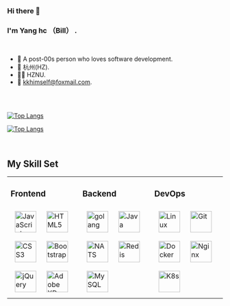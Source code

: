 ### Hi there 👋


### I'm Yang hc （Bill） .

<br/>

- 🍒  A post-00s person who loves software development.
- 📍  杭州(HZ).
- 👨‍🎓  HZNU.
- 📧  [kkhimself@foxmail.com](mailto:kkhimself@foxmail.com).
<br/>
<br/>



[![Top Langs](https://github-readme-stats.vercel.app/api/top-langs/?username=ymkhimself&layout=compact)](https://github.com/ymkhimself/github-readme-stats)

[![Top Langs](https://github-readme-stats.vercel.app/api?username=ymkhimself&show_icons=true)](https://github.com/ymkhimself/github-readme-stats)


<br/>  


## My Skill Set  
<table><tr><td valign="top" width="33%">



### Frontend  
<div align="left"> 
<a href="https://www.javascript.com/" target="_blank"><img style="margin: 10px" src="https://profilinator.rishav.dev/skills-assets/javascript-original.svg" alt="JavaScript" height="50" /></a>
<a href="https://en.wikipedia.org/wiki/HTML5" target="_blank"><img style="margin: 10px" src="https://profilinator.rishav.dev/skills-assets/html5-original-wordmark.svg" alt="HTML5" height="50" /></a>
<a href="https://www.w3schools.com/css/" target="_blank"><img style="margin: 10px" src="https://profilinator.rishav.dev/skills-assets/css3-original-wordmark.svg" alt="CSS3" height="50" /></a>  
<a href="https://getbootstrap.com/docs/3.4/javascript/" target="_blank"><img style="margin: 10px" src="https://profilinator.rishav.dev/skills-assets/bootstrap-plain.svg" alt="Bootstrap" height="50" /></a>  
<a href="https://jquery.com/" target="_blank"><img style="margin: 10px" src="https://profilinator.rishav.dev/skills-assets/jquery.png" alt="jQuery" height="50" /></a> 
<a href="https://www.adobe.com/in/products/xd.html" target="_blank"><img style="margin: 10px" src="https://profilinator.rishav.dev/skills-assets/adobexd.png" alt="Adobe XD" height="50" /></a>  
</div>

</td><td valign="top" width="33%">



### Backend  
<div align="left">  
<a href="https://golang.google.cn/" target="_blank"><img style="margin: 10px" src="https://i0.wp.com/meritocracy.is/blog/wp-content/uploads/2021/04/golang.jpg?fit=1280%2C710&ssl=1" alt="golang" height="50" /></a>
<a href="https://www.java.com/" target="_blank"><img style="margin: 10px" src="https://profilinator.rishav.dev/skills-assets/java-original-wordmark.svg" alt="Java" height="50" /></a>
<a href="https://nats.io/" target="_blank"><img style="margin: 10px" src="https://avatars.githubusercontent.com/u/10203055?s=200&v=4" alt="NATS" height="50" /></a> 
<a href="https://redis.io/" target="_blank"><img style="margin: 10px" src="https://profilinator.rishav.dev/skills-assets/redis-original-wordmark.svg" alt="Redis" height="50" /></a>  
<a href="https://www.mysql.com/" target="_blank"><img style="margin: 10px" src="https://profilinator.rishav.dev/skills-assets/mysql-original-wordmark.svg" alt="MySQL" height="50" /></a>    
 
</div>

</td><td valign="top" width="33%">



### DevOps  
<div align="left">  
<a href="https://www.linux.org/" target="_blank"><img style="margin: 10px" src="https://profilinator.rishav.dev/skills-assets/linux-original.svg" alt="Linux" height="50" /></a>  
<a href="https://github.com/" target="_blank"><img style="margin: 10px" src="https://profilinator.rishav.dev/skills-assets/git-scm-icon.svg" alt="Git" height="50" /></a>  
<a href="https://www.docker.com/" target="_blank"><img style="margin: 10px" src="https://profilinator.rishav.dev/skills-assets/docker-original-wordmark.svg" alt="Docker" height="50" /></a>
<a href="https://kubernetes.io/" target="_blank"><img style="margin: 10px" src="https://profilinator.rishav.dev/skills-assets/nginx-original.svg" alt="Nginx" height="50" /></a>
<a href="https://www.nginx.com/" target="_blank"><img style="margin: 10px" src="https://landscape.cncf.io/logos/kubernetes.svg" alt="K8s" height="50" /></a>  
</div>

</td></tr></table>  

<br/>  <br/>
